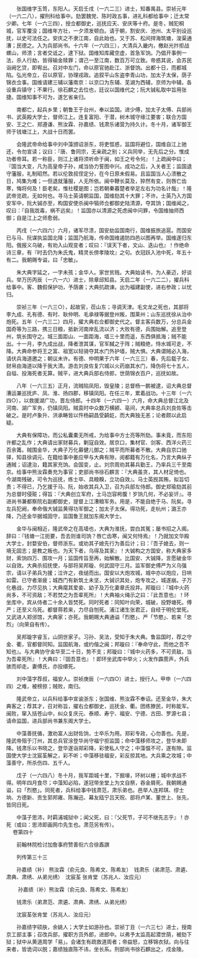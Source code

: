 <!-- { "loadSidebar": true } -->
　　张国维字玉笥，东阳人。天启壬戌（一六二三）进士，知番禺县。崇祯元年（一六二八），擢刑科给事中。劾罢魏党、陈时政五事，进礼科都给事中；迁太常少卿。七年（一六三四），授佥都御史，巡抚应天、安庆等十府。是冬，贼犯桐城，官军覆没；国维年方壮，一夕须发顿白。请于朝，割安庆、池州、太平别设巡抚，以史可法任之。安庆之不隶江南，自此始也。又于苏、松间捍海筑塘，浚渠通漕；民德之。入为兵部尚书。十六年（一六四三），大清兵入畿内，檄赵光抃拒战螺山，师溃；言者交诋之，逮下狱。国维知库藏空虚，首急军饷。乃倡开事例一法，杀人行劫，皆得输金赎罪；谓己一至江南，数百万可立致。帝惑其说，会苏民诣阙乞贷，即宥出。召对中左门，命以原官驰赴江、浙督饷。出都十日，而都城陷。弘光帝立，召以原官，协理戎政。追叙平山东盗李青山功，加太子太保，荫子锦衣佥事。国维请建三辅以藩南京：以京口为东辅、芜湖为西辅，京师为中辅，各设重兵镇守；不果行。徐石麒之去位也，廷议以国维代之；阮大铖私取中旨用张捷。国维知事不可为，遂乞省亲归。

　　南都亡，起兵乡里；朝鲁王于台州，奉以监国。进少傅，加太子太傅、兵部尚书、武英殿大学士，督师江上。连复富阳、于潜，树木城守缘江要害；联合方国安、王之仁、郑遵谦、熊汝霖、孙嘉绩、钱肃乐诸营为持久计。冬十月，诸军御王师于钱塘江上，大战十日而罢。

　　会隆武帝命给事中刘中藻颁诏浙东，将吏恇惑，监国将避位，国维自江上驰还，令勿宣读；议曰：『唐、鲁同宗，无亲疏之别；义兵同举，无先后之分。惟成功者帝耳。若一称臣，则江上诸将须听命于闽，如王之号令何』！上疏闽中曰；『国当大变，凡为高皇帝子孙，咸当协力誓图中兴。成功之后，入关者王；监国退守藩服，礼制昭然。若以伦敦叔侄定分，在今日原未假易。且监国当人心溃散之日，鸠集为难；一但退就藩服，人无所依。闽中鞭长莫及，猝然有变，则唇亡齿寒，悔将何及！臣老矣，惟社稷是图；岂若朝秦暮楚者举足左右为功名计哉』！隆武帝览疏，无如何也。寻马士英请朝监国，国维劾其十大罪；不许。士英乃入方国安军中，阮大铖亦至，构国安使杀闽中犒师佥都御史陆清源，夺其饷；国维闻之，叹曰：『自我戕毒，祸不远矣』！监国亦以清源之死虑闽中问罪，令国维抽师西御；自是江上之师愈弱。

　　丙戌（一六四六）六月，诸军尽溃，国安劫监国南行，国维振旅追扈。而国安已与马、阮谋执监国北降；监国乃航海，传命国维遏防四邑以图再举。国维遂归东阳。俄报义乌破，有劝入山观变者；叹曰：『误天下者，文山、迭山也』！作绝命诗三章，有『时去仍为朱氏鬼，精灵长傍孝陵坟』之句。衣冠跃入池中死，年五十有二。我朝赐专谥，曰「忠敏」。

　　朱大典字延之，一字未孩；金华人。家世贫贱。大典始读书，为人豪迈，好谈兵。举万历丙辰（一六一六）进士，除章邱知县。天启二年（一六二二），擢兵科给事中。客、魏假保护功，予荫袭；大典抗疏谏。出为福建副使，进右参政；以忧归。

　　崇祯三年（一六三○），起故官，莅山东；寻调天津。毛文龙之死也，其部将李九成、孔有德、有时、耿仲明、毛承禄等据登州叛，围莱州；山东巡抚徐从治中炮死。五年（一六三二）四月，擢大典右佥都御史代之。督主客兵数万，分总兵金国奇等为三路，携三日粮，抵新河南岸乱流以济；大败有德，兵围始解。追至登州，筑长围守之。城三面距山、一面距海，墙三十里而遥，东西俱抵海；贼不能出。十一月，李九成出战，降者泄其谋，官军馘之于阵；贼粮绝，恃水城可走，不降。大典命参将王之富、祖宽以轻骑夺其水门外护墙，贼大惧。大典谓贼必入海，请伏兵海道邀之；朝议未许。有德、仲明果于六年（一六三三）春，先后载子女、财帛由海道以降于我大清。游击刘良佐复穴城以火药崩其水门，降伪将七十五人，自缢、投海死者无算。贼平，进大典兵部右侍郎，世荫锦衣百户，巡抚如故。

　　八年（一六三五）正月，流贼陷凤阳，毁皇陵；总督杨一鹏被逮，诏大典总督漕运兼巡抚庐、凤、淮、扬四郡，移镇凤阳。在任三年，累着战功。十三年（一六四○），以救援湖广功，晋左侍郎。十四年（一六四一）六月，命大典总督江北及河南、湖广军务，仍镇凤阳。贼袁时中众数万横颍、亳间，大典率总兵刘良佐等击破之。是时卢象升、洪承畴皆以忤杨嗣昌受齮龁，而大典独无恙；论者颇以此启疑。

　　大典有保障功，而公私囊橐无所戒，为给事中方士亮等所劾。事未竟，而东阳许都之乱作；大典请出家财募兵，剿寇自效。居京口，集材官、剑客、西洋火药三百余筩。贼围金华，大典子万化募健儿御之；贼平而所募者不散。大典自京口驰驿，知县徐调元、在籍给事中姜应甲与大典有隙，阅都籍有万化名，乃言大典纵子通贼；诏逮治，籍其家充饷。会国变，止。刘宗周劝其募兵勤王，乃率兵三千至南京。给事中熊汝霖奏充为事官；吏部尚书徐石麒言：『大典虽贪，其人材足倚也。今湖南残破，可令为巡抚，练士卒、具粮糗，立功自效』。马士英觊其贿，拟旨切责；不得已，乃乞援于马、阮，始收其兵入卫，召为兵部左侍郎。御史郑瑜劾其前为总督时侵赃；得旨：『大典创立军府，士马岂容枵腹！岁饷几何，不必妄讦』。寻进尚书兼都察院右副都御史，提督上江漕粮军务。用是，不能自绝于马、阮矣。寻左兵犯阙，奉命偕大铖监黄得功军御之；加太子太保。得功死，走杭州；潞王亦降，乃还金华据城固守，监国鲁王就加东阁大学士。

　　金华与闽相近，隆武帝之在高墙也，大典为淮抚，尝白其冤；屡书招之入阁。辞曰：『钱塘一江扼要，吾去则谁司饷？唇亡齿寒，闽又何恃焉』！乃就加文华殿大学士，封婺安伯，督师浙东。或劝其子媳先行为善后计；曰：『吾子媳去，则一境无固志；是教之叛也。为天下者，乌得及其家』！大铖构之方国安，称大典家多财，索饷四万、围攻一月；监国传旨至再，始解散。比国安、大铖降，言愿破金华以自效。大典杀招抚使，与部将吴邦璇、何武固守三月。监军御史傅严为义乌强宗，请以子弟兵为援；泣许之，夜缒而出。国安以大炮攻城，城中亦以炮应，日哄如雷。已守者渐疲；城西门有新筑土未坚，大铖识其处，炮专攻之，城遂崩。子万化巷战，力尽见执；大典麾其爱妾、幼子及万化妻章氏投井。邦璇曰：『城中火药尚多，不可资敌；不若焚之为吾辈死所』！大典袖火绳示之曰：『此吾意也』！环坐库中，宾从侍者二十余人皆焚死。同时死者：同知叶向荣，城破，投野塘死。傅严；还至义乌死。都督蒋若来，力尽自刎死。浦江诸生张君正，自经于明伦堂死。又武进人郑邠馆，大典家；亦死。我朝赐大典通谥「烈愍」、严「节愍」、若来「忠烈」（向荣自有传）。

　　吴邦璇字睿玉，山阴世家子。习孙、吴法，受知于朱大典。鲁监国时，荐之守金、衢，官都督同知。监国航海，或约偕之闽；邦璇曰：『奉命守此，而他之吾不知也』。与大典协守金华至二十日，势不支；邦璇曰：『城中火药多，不可资敌，当为吾辈死所』！大典曰：『固吾意也』！即环坐武库中举火；火发作霹雳声，外兵骇而却走。妻傅氏，亦投缳死。

　　刘中藻字荐叔，福安人。崇祯庚辰（一六四○）进士，授行人。甲申（一六四四）之难，被榜掠；贼败，南归。

　　隆武帝立，以兵科给事中宣谕浙东；张国维、熊汝霖不奉诏。还至金华，朱大典客之；荐其才，召对称旨，擢右佥都御史，巡抚金、衢。团练獠民，时称能军。闽败，窜入括苍山中，纠众复庆元、泰顺、寿宁、福安、宁德、古田、罗源七县；请命监国，进兵部尚书兼东阁大学士。

　　中藻善抚循，激劝富人出财佐饷，士卒乐为用。郑彩专政，心勿善也。先是，隆武帝殂于汀州，其总兵官涂登华尚守福宁拒监国；命中藻移师攻之，登华未即降。钱肃乐以书晓之，登华遂诣郑彩降，彩使私人守之；中藻愠不可，遂有隙。监国使大学士沈宸荃解之，彩不听；中藻移驻福安，彩反掠其地。大兵乘之攻城；中藻善守，所杀伤四、五千人。

　　戊子（一六四八）冬十月，我军距城十里，下掘壕，环树以栅；城中求战不得。明年四月食尽；中藻知必陷，遂冠带坐堂上为文自祭，吞金屑死。我朝赐通谥，曰「烈愍」。同死者，兵科给事中钱肃范，肃乐弟也。邑举人连邦琪、缪士垧、方德新、贡生郭邦雍、陈瀚迅、幕友瓯宁吕天贶、部将卢某、董世上、张先，皆同日死。

　　中藻子思沛，时羁浦城狱中；闻父死，曰：『父死节，子可不继先志乎』！亦死（或曰：思沛即画网巾先生也。肃范另有传）。  
　 
卷第四十

　　前翰林院检讨加詹事府赞善衔六合徐鼒譔

　　列传第三十三

　　孙嘉绩（补） 熊汝霖（俞元良、陈希文、陈希友）　钱肃乐（弟肃范、肃遴、肃典、肃绣、从弟光绣）　沈宸荃 张肯堂（苏兆人、汝应元）

　　 孙嘉绩（补）熊汝霖（俞元良、陈希文、陈希友）

　　钱肃乐（弟肃范、肃遴、肃典、肃绣、从弟光绣）

　　沈宸荃张肯堂（苏兆人、汝应元）

　　孙嘉绩字硕肤，余姚人；大学士如游孙也。崇祯丁丑（一六三七）进士，授南京工部主事；召改兵部，擢职方员外郎，进郎中。以弗予太监高起潜世荫，被劾下狱；狱中从黄道周学「易」。会诸生有疏救道周者；帝益怒，立移锦衣狱。向与往来者，皆诡词以脱；嘉绩独直陈不讳，坐长系。刑部尚书徐石麒出之，戍金陵。

